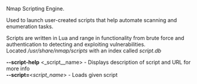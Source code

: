 

Nmap Scripting Engine.  
  
Used to launch user-created scripts that help automate scanning and enumeration tasks.  
  
Scripts are written in Lua and range in functionality from brute force and authentication to detecting and exploiting vulnerabilities.  
Located _/usr/share/nmap/scripts_ with an index called _script.db_  
  
  
**--script-help** <_script__name> - Displays description of script and URL for more info  
**--script=**<_script_name_> - Loads given script